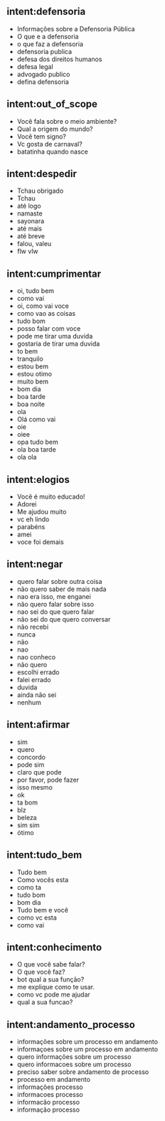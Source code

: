 ## intent:defensoria
- Informações sobre a Defensoria Pública
- O que e a defensoria
- o que faz a defensoria
- defensoria publica
- defesa dos direitos humanos
- defesa legal
- advogado publico
- defina defensoria

## intent:out_of_scope
- Você fala sobre o meio ambiente?
- Qual a origem do mundo?
- Você tem signo?
- Vc gosta de carnaval?
- batatinha quando nasce

## intent:despedir
- Tchau obrigado
- Tchau
- até logo
- namaste
- sayonara
- até mais
- até breve
- falou, valeu
- flw vlw

## intent:cumprimentar
- oi, tudo bem
- como vai
- oi, como vai voce
- como vao as coisas
- tudo bom
- posso falar com voce
- pode me tirar uma duvida
- gostaria de tirar uma duvida
- to bem
- tranquilo
- estou bem
- estou otimo
- muito bem
- bom dia
- boa tarde
- boa noite
- ola
- Olá como vai
- oie
- oiee
- opa tudo bem
- ola boa tarde
- ola ola

## intent:elogios
- Você é  muito educado!
- Adorei
- Me ajudou muito
- vc eh lindo
- parabéns
- amei
- voce foi demais
  
## intent:negar
- quero falar sobre outra coisa
- não quero saber de mais nada
- nao era isso, me enganei
- não quero falar sobre isso
- nao sei do que quero falar
- não sei do que quero conversar
- não recebi
- nunca
- não
- nao
- nao conheco
- não quero
- escolhi errado
- falei errado
- duvida
- ainda não sei
- nenhum

## intent:afirmar
- sim
- quero
- concordo
- pode sim
- claro que pode
- por favor, pode fazer
- isso mesmo
- ok
- ta bom
- blz
- beleza
- sim sim
- ótimo
  
## intent:tudo_bem
- Tudo bem
- Como vocês esta
- como ta
- tudo bom
- bom dia
- Tudo bem e você
- como vc esta
- como vai

## intent:conhecimento
- O que você sabe falar?
- O que você faz?
- bot qual a sua função?
- me explique como te usar.
- como vc pode me ajudar
- qual a sua funcao?

## intent:andamento_processo
- informações sobre um processo em andamento
- informaçoes sobre um processo em andamento
- quero informações sobre um processo
- quero informacoes sobre um processo
- preciso saber sobre andamento de processo
- processo em andamento
- informações processo
- informacoes processo
- informacão processo
- informação processo